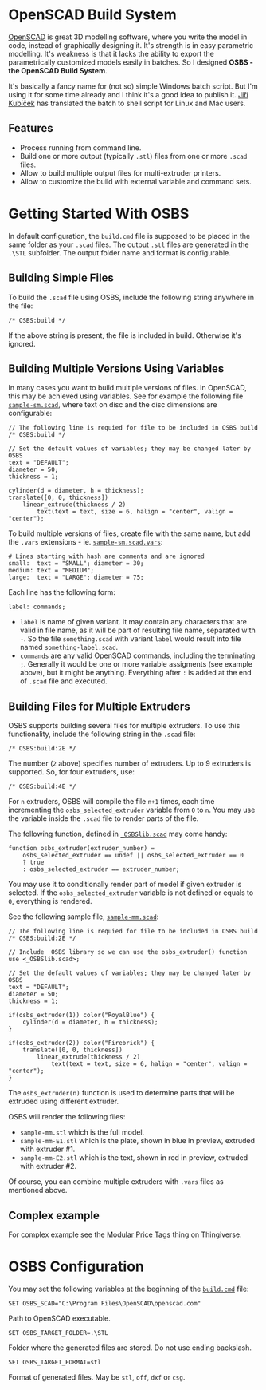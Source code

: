 # OpenSCAD Build System

[OpenSCAD](https://www.openscad.org/) is great 3D modelling software, where you write the model in code, instead of graphically designing it. It's strength is in easy parametric modelling. It's weakness is that it lacks the ability to export the parametrically customized models easily in batches. So I designed **OSBS - the OpenSCAD Build System**.

It's basically a fancy name for (not so) simple Windows batch script. But I'm using it for some time already and I think it's a good idea to publish it. [Jiří Kubíček](https://github.com/kubicek) has translated the batch to shell script for Linux and Mac users.

## Features

* Process running from command line.
* Build one or more output (typically `.stl`) files from one or more `.scad` files.
* Allow to build multiple output files for multi-extruder printers.
* Allow to customize the build with external variable and command sets.

# Getting Started With OSBS

In default configuration, the `build.cmd` file is supposed to be placed in the same folder as your `.scad` files. The output `.stl` files are generated in the `.\STL` subfolder. The output folder name and format is configurable.

## Building Simple Files

To build the `.scad` file using OSBS, include the following string anywhere in the file:

```
/* OSBS:build */
```

If the above string is present, the file is included in build. Otherwise it's ignored.

## Building Multiple Versions Using Variables

In many cases you want to build multiple versions of files. In OpenSCAD, this may be achieved using variables. See for example the following file [`sample-sm.scad`](sample-sm.scad), where text on disc and the disc dimensions are configurable:

```
// The following line is requied for file to be included in OSBS build
/* OSBS:build */

// Set the default values of variables; they may be changed later by OSBS
text = "DEFAULT";
diameter = 50;
thickness = 1;

cylinder(d = diameter, h = thickness);
translate([0, 0, thickness]) 
    linear_extrude(thickness / 2) 
        text(text = text, size = 6, halign = "center", valign = "center");
```

To build multiple versions of files, create file with the same name, but add the `.vars` extensions - ie. [`sample-sm.scad.vars`](sample-sm.scad.vars):

```
# Lines starting with hash are comments and are ignored
small:  text = "SMALL"; diameter = 30;
medium: text = "MEDIUM";
large:  text = "LARGE"; diameter = 75;
```

Each line has the following form:

```
label: commands;
```

* `label` is name of given variant. It may contain any characters that are valid in file name, as it will be part of resulting file name, separated with `-`. So the file `something.scad` with variant `label` would result into file named `something-label.scad`.
* `commands` are any valid OpenSCAD commands, including the terminating `;`. Generally it would be one or more variable assigments (see example above), but it might be anything. Everything after `:` is added at the end of `.scad` file and executed.

## Building Files for Multiple Extruders

OSBS supports building several files for multiple extruders. To use this functionality, include the following string in the `.scad` file:

```
/* OSBS:build:2E */
```

The number (`2` above) specifies number of extruders. Up to 9 extruders is supported. So, for four extruders, use:

```
/* OSBS:build:4E */
```

For `n` extruders, OSBS will compile the file `n+1` times, each time incrementing the `osbs_selected_extruder` variable from `0` to `n`. You may use the variable inside the `.scad` file to render parts of the file.

The following function, defined in [`_OSBSlib.scad`](_OSBSlib.scad) may come handy:

```
function osbs_extruder(extruder_number) = 
    osbs_selected_extruder == undef || osbs_selected_extruder == 0 
    ? true 
    : osbs_selected_extruder == extruder_number;
```

You may use it to conditionally render part of model if given extruder is selected. If the `osbs_selected_extruder` variable is not defined or equals to `0`, everything is rendered.

See the following sample file, [`sample-mm.scad`](sample-mm.scad):

```
// The following line is requied for file to be included in OSBS build
/* OSBS:build:2E */

// Include  OSBS library so we can use the osbs_extruder() function
use <_OSBSlib.scad>;

// Set the default values of variables; they may be changed later by OSBS
text = "DEFAULT";
diameter = 50;
thickness = 1;

if(osbs_extruder(1)) color("RoyalBlue") {
    cylinder(d = diameter, h = thickness);
}

if(osbs_extruder(2)) color("Firebrick") {
    translate([0, 0, thickness]) 
        linear_extrude(thickness / 2) 
            text(text = text, size = 6, halign = "center", valign = "center");
}
```

The `osbs_extruder(n)` function is used to determine parts that will be extruded using different extruder.

OSBS will render the following files:

* `sample-mm.stl` which is the full model.
* `sample-mm-E1.stl` which is the plate, shown in blue in preview, extruded with extruder #1.
* `sample-mm-E2.stl` which is the text, shown in red in preview, extruded with extruder #2.

Of course, you can combine multiple extruders with `.vars` files as mentioned above.

## Complex example

For complex example see the [Modular Price Tags](https://www.thingiverse.com/thing:3316622) thing on Thingiverse. 

# OSBS Configuration

You may set the following variables at the beginning of the [`build.cmd`](build.cmd) file:

```
SET OSBS_SCAD="C:\Program Files\OpenSCAD\openscad.com"
```
Path to OpenSCAD executable.

```
SET OSBS_TARGET_FOLDER=.\STL
```
Folder where the generated files are stored. Do not use ending backslash.

```
SET OSBS_TARGET_FORMAT=stl
```
Format of generated files. May be `stl`, `off`, `dxf` or `csg`.